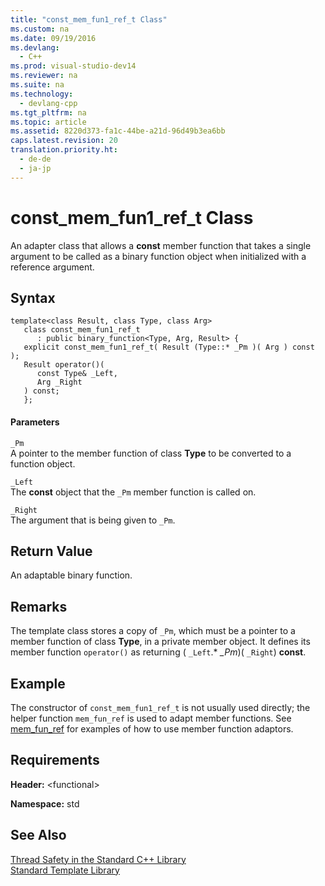 ```yaml
---
title: "const_mem_fun1_ref_t Class"
ms.custom: na
ms.date: 09/19/2016
ms.devlang: 
  - C++
ms.prod: visual-studio-dev14
ms.reviewer: na
ms.suite: na
ms.technology: 
  - devlang-cpp
ms.tgt_pltfrm: na
ms.topic: article
ms.assetid: 8220d373-fa1c-44be-a21d-96d49b3ea6bb
caps.latest.revision: 20
translation.priority.ht: 
  - de-de
  - ja-jp
---
```

# const_mem_fun1_ref_t Class
An adapter class that allows a **const** member function that takes a single argument to be called as a binary function object when initialized with a reference argument.  
  
## Syntax  
  
```  
template<class Result, class Type, class Arg>  
   class const_mem_fun1_ref_t  
      : public binary_function<Type, Arg, Result> {  
   explicit const_mem_fun1_ref_t( Result (Type::* _Pm )( Arg ) const );  
   Result operator()(  
      const Type& _Left,  
      Arg _Right  
   ) const;  
   };  
```  
  
#### Parameters  
 `_Pm`  
 A pointer to the member function of class **Type** to be converted to a function object.  
  
 `_Left`  
 The **const** object that the `_Pm` member function is called on.  
  
 `_Right`  
 The argument that is being given to `_Pm`.  
  
## Return Value  
 An adaptable binary function.  
  
## Remarks  
 The template class stores a copy of `_Pm`, which must be a pointer to a member function of class **Type**, in a private member object. It defines its member function `operator()` as returning ( `_Left`.\*                 *_Pm*)( `_Right`) **const**.  
  
## Example  
 The constructor of `const_mem_fun1_ref_t` is not usually used directly; the helper function `mem_fun_ref` is used to adapt member functions. See [mem_fun_ref](../vs140/-functional--functions.md#mem_fun_ref_function) for examples of how to use member function adaptors.  
  
## Requirements  
 **Header:** <functional\>  
  
 **Namespace:** std  
  
## See Also  
 [Thread Safety in the Standard C++ Library](../vs140/Thread-Safety-in-the-C---Standard-Library.md)   
 [Standard Template Library](../vs140/Standard-Template-Library.md)